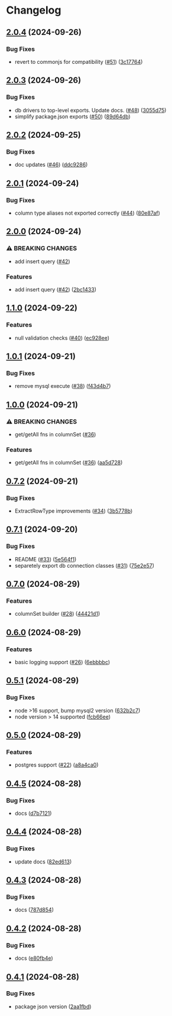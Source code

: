 # Changelog

## [2.0.4](https://github.com/DanForys/ts-query-model/compare/v2.0.3...v2.0.4) (2024-09-26)


### Bug Fixes

* revert to commonjs for compatibility ([#51](https://github.com/DanForys/ts-query-model/issues/51)) ([3c17764](https://github.com/DanForys/ts-query-model/commit/3c177640160a4a759d5b3929fe7e668c15e2e279))

## [2.0.3](https://github.com/DanForys/ts-query-model/compare/v2.0.2...v2.0.3) (2024-09-26)


### Bug Fixes

* db drivers to top-level exports. Update docs. ([#48](https://github.com/DanForys/ts-query-model/issues/48)) ([3055d75](https://github.com/DanForys/ts-query-model/commit/3055d7596bcea108ae3609f8fe1d6d9fb261cde4))
* simplify package.json exports ([#50](https://github.com/DanForys/ts-query-model/issues/50)) ([89d64db](https://github.com/DanForys/ts-query-model/commit/89d64db2f967435ba139726e3de98a6fb4fcf00d))

## [2.0.2](https://github.com/DanForys/ts-query-model/compare/v2.0.1...v2.0.2) (2024-09-25)


### Bug Fixes

* doc updates ([#46](https://github.com/DanForys/ts-query-model/issues/46)) ([ddc9286](https://github.com/DanForys/ts-query-model/commit/ddc9286648d37ee96b966d9ec830da65b6e0c897))

## [2.0.1](https://github.com/DanForys/ts-query-model/compare/v2.0.0...v2.0.1) (2024-09-24)


### Bug Fixes

* column type aliases not exported correctly ([#44](https://github.com/DanForys/ts-query-model/issues/44)) ([80e87af](https://github.com/DanForys/ts-query-model/commit/80e87af66bdbf2e604aff20b3a65b05251486f15))

## [2.0.0](https://github.com/DanForys/ts-query-model/compare/v1.1.0...v2.0.0) (2024-09-24)


### ⚠ BREAKING CHANGES

* add insert query ([#42](https://github.com/DanForys/ts-query-model/issues/42))

### Features

* add insert query ([#42](https://github.com/DanForys/ts-query-model/issues/42)) ([2bc1433](https://github.com/DanForys/ts-query-model/commit/2bc1433519d3c1de1d02c26ce4fc11cc67896ed0))

## [1.1.0](https://github.com/DanForys/ts-query-model/compare/v1.0.1...v1.1.0) (2024-09-22)


### Features

* null validation checks ([#40](https://github.com/DanForys/ts-query-model/issues/40)) ([ec928ee](https://github.com/DanForys/ts-query-model/commit/ec928ee5ba886432289226b6ae714d3f89fbab6e))

## [1.0.1](https://github.com/DanForys/ts-query-model/compare/v1.0.0...v1.0.1) (2024-09-21)


### Bug Fixes

* remove mysql execute ([#38](https://github.com/DanForys/ts-query-model/issues/38)) ([f43d4b7](https://github.com/DanForys/ts-query-model/commit/f43d4b7c0f3b706c7fc75699868c6faacd268d8e))

## [1.0.0](https://github.com/DanForys/ts-query-model/compare/v0.7.2...v1.0.0) (2024-09-21)


### ⚠ BREAKING CHANGES

* get/getAll fns in columnSet ([#36](https://github.com/DanForys/ts-query-model/issues/36))

### Features

* get/getAll fns in columnSet ([#36](https://github.com/DanForys/ts-query-model/issues/36)) ([aa5d728](https://github.com/DanForys/ts-query-model/commit/aa5d728ec28590deb45a12da03ae358996208595))

## [0.7.2](https://github.com/DanForys/ts-query-model/compare/v0.7.1...v0.7.2) (2024-09-21)


### Bug Fixes

* ExtractRowType improvements ([#34](https://github.com/DanForys/ts-query-model/issues/34)) ([3b5778b](https://github.com/DanForys/ts-query-model/commit/3b5778badfaeb9c4092196304470b6018d7c59a6))

## [0.7.1](https://github.com/DanForys/ts-query-model/compare/v0.7.0...v0.7.1) (2024-09-20)


### Bug Fixes

* README ([#33](https://github.com/DanForys/ts-query-model/issues/33)) ([5e564f1](https://github.com/DanForys/ts-query-model/commit/5e564f196bf226fcf278c0c2ea60c448de796d27))
* separetely export db connection classes ([#31](https://github.com/DanForys/ts-query-model/issues/31)) ([75e2e57](https://github.com/DanForys/ts-query-model/commit/75e2e57fb5e63a6a6fc0e265614d21479b7ee209))

## [0.7.0](https://github.com/DanForys/ts-query-model/compare/v0.6.0...v0.7.0) (2024-08-29)


### Features

* columnSet builder ([#28](https://github.com/DanForys/ts-query-model/issues/28)) ([44421d1](https://github.com/DanForys/ts-query-model/commit/44421d1ed5a83fd18dca6f002f56b5c5247764b3))

## [0.6.0](https://github.com/DanForys/ts-query-model/compare/v0.5.1...v0.6.0) (2024-08-29)


### Features

* basic logging support ([#26](https://github.com/DanForys/ts-query-model/issues/26)) ([6ebbbbc](https://github.com/DanForys/ts-query-model/commit/6ebbbbc0357016969adfc81202eba4137b58acb2))

## [0.5.1](https://github.com/DanForys/ts-query-model/compare/v0.5.0...v0.5.1) (2024-08-29)


### Bug Fixes

* node &gt;16 support, bump mysql2 version ([632b2c7](https://github.com/DanForys/ts-query-model/commit/632b2c781357642c337e3542ca7ecb90bbb23554))
* node version &gt; 14 supported ([fcb66ee](https://github.com/DanForys/ts-query-model/commit/fcb66eea88e24eadaad0ec4565b713abd38b84b6))

## [0.5.0](https://github.com/DanForys/ts-query-model/compare/v0.4.5...v0.5.0) (2024-08-29)


### Features

* postgres support ([#22](https://github.com/DanForys/ts-query-model/issues/22)) ([a8a4ca0](https://github.com/DanForys/ts-query-model/commit/a8a4ca0d9ea6b843b4cb235e12ef91c3eb265379))

## [0.4.5](https://github.com/DanForys/ts-query-model/compare/v0.4.4...v0.4.5) (2024-08-28)


### Bug Fixes

* docs ([d7b7121](https://github.com/DanForys/ts-query-model/commit/d7b7121fa401badc6958716ca8ed8b9f88579c76))

## [0.4.4](https://github.com/DanForys/ts-query-model/compare/v0.4.3...v0.4.4) (2024-08-28)


### Bug Fixes

* update docs ([82ed613](https://github.com/DanForys/ts-query-model/commit/82ed6132d820af931936cf7a670be396214101de))

## [0.4.3](https://github.com/DanForys/ts-query-model/compare/v0.4.2...v0.4.3) (2024-08-28)


### Bug Fixes

* docs ([787d854](https://github.com/DanForys/ts-query-model/commit/787d854af756f354007507ec69f1db949387f18d))

## [0.4.2](https://github.com/DanForys/ts-query-model/compare/v0.4.1...v0.4.2) (2024-08-28)


### Bug Fixes

* docs ([e80fb4e](https://github.com/DanForys/ts-query-model/commit/e80fb4e833c9a1754b1130ce3578b24e982b5776))

## [0.4.1](https://github.com/DanForys/ts-query-model/compare/v0.4.0...v0.4.1) (2024-08-28)


### Bug Fixes

* package json version ([2aa1fbd](https://github.com/DanForys/ts-query-model/commit/2aa1fbd0f52bced959f391f49351b5aca3a01a3d))
